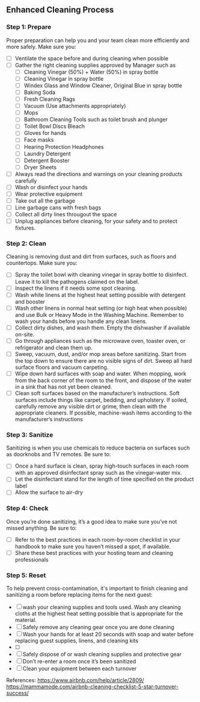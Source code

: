 ## Enhanced Cleaning Process

### Step 1: Prepare
Proper preparation can help you and your team clean more efficiently and more safely. Make sure you:

- [ ] Ventilate the space before and during cleaning when possible
- [ ] Gather the right cleaning supplies approved by Manager such as
   - [ ]  Cleaning Vinegar (50%) + Water (50%) in spray bottle
   - [ ]  Cleaning Vinegar in spray bottle
   - [ ]  Windex Glass and Window Cleaner, Original Blue in spray bottle
   - [ ]  Baking Soda
   - [ ]  Fresh Cleaning Rags
   - [ ]  Vacuum (Use attachments appropriately)
   - [ ]  Mops
   - [ ]  Bathroom Cleaning Tools such as toilet brush and plunger
   - [ ]  Toilet Bowl Discs Bleach
   - [ ]  Gloves for hands
   - [ ]  Face masks
   - [ ]  Hearing Protection Headphones
   - [ ]  Laundry Detergent
   - [ ]  Detergent Booster
   - [ ]  Dryer Sheets
- [ ] Always read the directions and warnings on your cleaning products carefully
- [ ] Wash or disinfect your hands
- [ ] Wear protective equipment
- [ ] Take out all the garbage
- [ ] Line garbage cans with fresh bags
- [ ] Collect all dirty lines througout the space
- [ ] Unplug appliances before cleaning, for your safety and to protect fixtures.

### Step 2: Clean
Cleaning is removing dust and dirt from surfaces, such as floors and countertops. Make sure you:

- [ ] Spray the toilet bowl with cleaning vinegar in spray bottle to disinfect. Leave it to kill the pathogens claimed on the label. 
- [ ] Inspect the linens if it needs some spot cleaning.
- [ ] Wash white linens at the highest heat setting possible with detergent and booster
- [ ] Wash other linens in normal heat setting (or high heat when possible) and use Bulk or Heavy Mode in the Washing Machine. Remember to wash your hands before you handle any clean linens. 
- [ ] Collect dirty dishes, and wash them. Empty the dishwasher if available on-site. 
- [ ] Go through appliances such as the microwave oven, toaster oven, or refrigerator and clean them up.
- [ ] Sweep, vacuum, dust, and/or mop areas before sanitizing. Start from the top down to ensure there are no visible signs of dirt. Sweep all hard surface floors and vacuum carpeting.
- [ ] Wipe down hard surfaces with soap and water.  When mopping, work from the back corner of the room to the front, and dispose of the water in a sink that has not yet been cleaned.
- [ ] Clean soft surfaces based on the manufacturer’s instructions. Soft surfaces include things like carpet, bedding, and upholstery. If soiled, carefully remove any visible dirt or grime, then clean with the appropriate cleaners. If possible, machine-wash items according to the manufacturer’s instructions

### Step 3: Sanitize
Sanitizing is when you use chemicals to reduce bacteria on surfaces such as doorknobs and TV remotes. Be sure to:

- [ ] Once a hard surface is clean, spray high-touch surfaces in each room with an approved disinfectant spray such as the vinegar-water mix.
- [ ] Let the disinfectant stand for the length of time specified on the product label
- [ ] Allow the surface to air-dry

### Step 4: Check
Once you’re done sanitizing, it’s a good idea to make sure you’ve not missed anything. Be sure to:

- [ ] Refer to the best practices in each room-by-room checklist in your handbook to make sure you haven’t missed a spot, if available.
- [ ] Share these best practices with your hosting team and cleaning professionals

### Step 5: Reset
To help prevent cross-contamination, it's important to finish cleaning and sanitizing a room before replacing items for the next guest:

- [ ] wash your cleaning supplies and tools used. Wash any cleaning cloths at the highest heat setting possible that is appropriate for the material.
- [ ] Safely remove any cleaning gear once you are done cleaning
- [ ] Wash your hands for at least 20 seconds with soap and water before replacing guest supplies, linens, and cleaning kits
- [ ] 
- [ ] Safely dispose of or wash cleaning supplies and protective gear
- [ ] Don’t re-enter a room once it’s been sanitized
- [ ] Clean your equipment between each turnover

References:
https://www.airbnb.com/help/article/2809/
https://mammamode.com/airbnb-cleaning-checklist-5-star-turnover-success/
